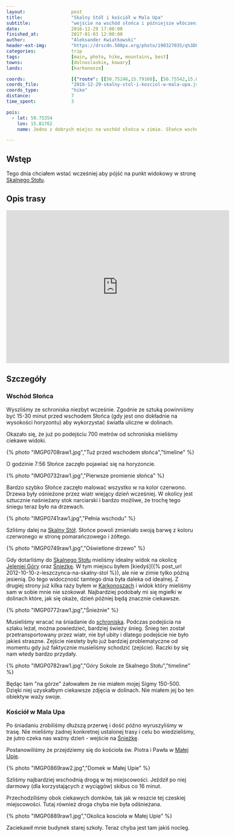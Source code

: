 ```yaml
---
layout:                 post
title:                  "Skalny Stół i kościół w Mala Upa"
subtitle:               "wejście na wschód słońca i późniejsze włóczenie się po okolicy"
date:                   2016-12-29 17:00:00
finished_at:            2017-01-03 12:00:00
author:                 "Aleksander Kwiatkowski"
header-ext-img:         "https://drscdn.500px.org/photo/190327035/q%3D80_m%3D2000/f96b1840189f36a1e0162fbf51ee0bb0"
categories:             trip
tags:                   [main, photo, hike, mountains, best]
towns:                  [dolnoslaskie, kowary]
lands:                  [karkonosze]

coords:                 [{"route": [[50.75246,15.79160], [50.75542,15.81584], [50.74695,15.82383], [50.74535,15.82185], [50.74369,15.82468], [50.73163,15.81649], [50.72707,15.81756], [50.72386,15.81391]], "type": "hike"}]
coords_file:            "2016-12-29-skalny-stol-i-kosciol-w-mala-upa.json"
coords_type:            "hike"
distance:               7
time_spent:             3

pois:
  - lat: 50.75354
    lon: 15.81762
    name: Jedno z dobrych miejsc na wschód słońca w zimie. Słońce wschod z kierunku na Lubawkę.

---
```


[wiki-skalny-stol]: https://pl.wikipedia.org/wiki/Skalny_St%C3%B3%C5%82
[wiki-jelenia-gora]: https://pl.wikipedia.org/wiki/Jelenia_G%C3%B3ra
[wiki-sniezka]: https://pl.wikipedia.org/wiki/%C5%9Anie%C5%BCka
[wiki-karkonosze]: https://pl.wikipedia.org/wiki/Karkonosze
[wiki-schronisko-okraj]: https://pl.wikipedia.org/wiki/Schronisko_PTTK_%E2%80%9ENa_Prze%C5%82%C4%99czy_Okraj%E2%80%9D
[wiki-mala-upa]: https://pl.wikipedia.org/wiki/Mal%C3%A1_%C3%9Apa
[wiki-karpacz]: https://pl.wikipedia.org/wiki/Karpacz

Wstęp
-----

Tego dnia chciałem wstać wcześniej aby pójść na punkt widokowy w stronę
[Skalnego Stołu][wiki-skalny-stol].

Opis trasy
----------

<iframe height='405' width='590' frameborder='0' allowtransparency='true' scrolling='no' src='https://www.strava.com/activities/818477613/embed/f844c26de74daa4efe301d404383efa739dced23'></iframe>

Szczegóły
---------

### Wschód Słońca

Wyszliśmy ze schroniska niezbyt wcześnie. Zgodnie ze sztuką powinniśmy być
15-30 minut przed wschodem Słońca (gdy jest ono dokładnie na
wysokości horyzontu) aby wykorzystać światła uliczne w dolinach.

Okazało się, że już po podejściu 700 metrów od schroniska mieliśmy
ciekawe widoki.

{% photo "IMGP0708raw1.jpg","Tuż przed wschodem słońca","timeline" %}

O godzinie 7:56 Słońce zaczęło pojawiać się na horyzoncie.

{% photo "IMGP0732raw1.jpg","Pierwsze promienie słońca" %}

Bardzo szybko Słońce zaczęło malować wszystko w na kolor czerwono. Drzewa były ośnieżone
przez wiatr wiejący dzień wcześniej. W okolicy jest sztucznie naśnieżany stok narciarski
i bardzo możliwe, że trochę tego śniegu teraz było na drzewach.

{% photo "IMGP0741raw1.jpg","Pełnia wschodu" %}

Szliśmy dalej na [Skalny Stół][wiki-skalny-stol]. Słońce powoli zmieniało
swoją barwę z koloru czerwonego w stronę pomarańczowego i żółtego.

{% photo "IMGP0749raw1.jpg","Oświetlone drzewo" %}



Gdy dotarliśmy do [Skalnego Stołu][wiki-skalny-stol] mieliśmy
idealny widok na okolicę [Jeleniej Góry][wiki-jelenia-gora] oraz
[Śnieżkę][wiki-sniezka]. W tym miejscu byłem
[kiedyś]({% post_url 2012-10-10-z-leszczynca-na-skalny-stol %}), ale nie w
zimie tylko późną jesienią. Do tego widoczność tamtego dnia była
daleka od idealnej. Z drugiej strony już kilka razy byłem
w [Karkonoszach][wiki-karkonosze] i widok który mieliśmy
sam w sobie mnie nie szokował.
Najbardziej podobały mi się mgiełki w dolinach które, jak się okaże, dzień
później będą znacznie ciekawsze.

{% photo "IMGP0772raw1.jpg","Śnieżnie" %}


Musieliśmy wracać na śniadanie do [schroniska][wiki-schronisko-okraj].
Podczas podejścia na szlaku leżał, można powiedzieć, bardziej świeży śnieg.
Śnieg ten
został przetransportowany przez wiatr, nie był ubity
i dlatego podejście nie było jakieś
straszne. Zejście niestety było już bardziej problematyczne od momentu
gdy już faktycznie musieliśmy schodzić (zejście).
Raczki by się nam wtedy bardzo przydały.

{% photo "IMGP0782raw1.jpg","Góry Sokole ze Skalnego Stołu","timeline" %}


Będąc tam "na górze" żałowałem że nie miałem mojej Sigmy 150-500. Dzięki
niej uzyskałbym ciekawsze zdjęcia w dolinach. Nie miałem jej bo ten obiektyw
waży swoje.

### Kościół w Mala Upa

Po śniadaniu zrobiliśmy dłuższą przerwę i dość późno wyruszyliśmy w trasę.
Nie mieliśmy żadnej konkretnej ustalonej trasy i celu bo wiedzieliśmy, że
jutro czeka nas ważny dzień - wejście na [Śnieżkę][wiki-sniezka].

Postanowiliśmy że przejdziemy się do kościoła św. Piotra i Pawła w
[Małej Upie][wiki-mala-upa].

{% photo "IMGP0869raw2.jpg","Domek w Małej Upie" %}

Szliśmy najbardziej wschodnią drogą w tej miejscowości. Jeździł po niej
darmowy (dla korzystających z wyciągów) skibus co 16 minut.

Przechodziliśmy obok ciekawych domków, tak jak w reszcie tej czeskiej
miejscowości. Tutaj również droga chyba nie była odśnieżana.

{% photo "IMGP0889raw1.jpg","Okolica koscioła w Małej Upie" %}

Zaciekawił mnie budynek starej szkoły. Teraz chyba jest tam jakiś nocleg.
